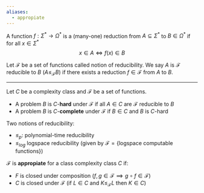 ```yaml
---
aliases:
  - appropiate
---
```



A function $f: \Sigma^{*} \to \Omega^{*}$ is a (many-one) reduction from $A\subseteq \Sigma^{*}$ to $B\in \Omega^{*}$ if for all $x\in\Sigma^*$ 
$$x \in A \iff f(x) \in B$$

Let $\mathcal F$ be a set of functions called notion of reducibility.
We say $A$ is $\mathcal F$ reducible to $B$ ($A \le_\mathcal F  B$) if there exists a reduction $f\in \mathcal F$ from $A$ to $B$.

---

Let $C$ be a complexity class and $\mathcal F$ be a set of functions.

- A problem $B$ is $C$-__hard__ under $\mathcal F$ if all $A\in C$ are $\mathcal F$ reducible to $B$
- A problem $B$ is $C$-__complete__ under $\mathcal F$ if $B\in C$ and $B$ is $C$-hard

Two notions of reducibility:
- $\le_p$: polynomial-time reducibility
- $\le_{log}$ logspace reducibility (given by $\mathcal F = \lbrace \text{logspace computable functions}\rbrace$)

$\mathcal F$ is __appropiate__ for a class complexity class $C$ if:
- $F$ is closed under composition $(f, g \in\mathcal F \implies g\circ f \in \mathcal F)$
- $C$ is closed under $\mathcal F$ (if $L\in C$ and $K \le_\mathcal F L$ then $K\in C$)


